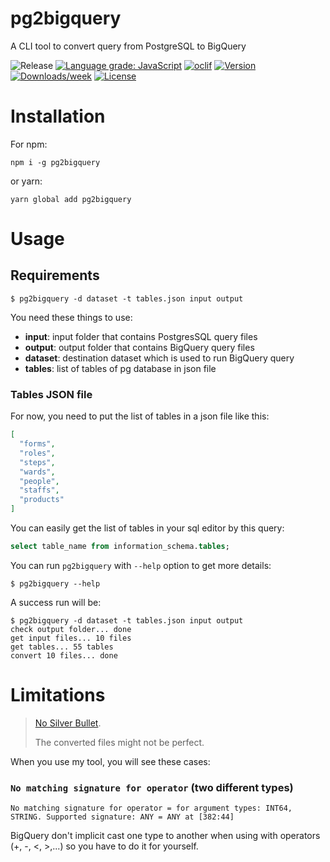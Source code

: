 pg2bigquery
===========

A CLI tool to convert query from PostgreSQL to BigQuery

![Release](https://github.com/hckhanh/pg2bigquery/workflows/Release/badge.svg)
[![Language grade: JavaScript](https://img.shields.io/lgtm/grade/javascript/g/hckhanh/pg2bigquery.svg?logo=lgtm&logoWidth=18)](https://lgtm.com/projects/g/hckhanh/pg2bigquery/context:javascript)
[![oclif](https://img.shields.io/badge/cli-oclif-brightgreen.svg)](https://oclif.io)
[![Version](https://img.shields.io/npm/v/pg2bigquery.svg)](https://npmjs.org/package/pg2bigquery)
[![Downloads/week](https://img.shields.io/npm/dw/pg2bigquery.svg)](https://npmjs.org/package/pg2bigquery)
[![License](https://img.shields.io/npm/l/pg2bigquery.svg)](https://github.com/hckhanh/pg2bigquery/blob/master/package.json)

# Installation

For npm:

```shell
npm i -g pg2bigquery
```

or yarn:

```shell
yarn global add pg2bigquery
```

# Usage

## Requirements

```sh-session
$ pg2bigquery -d dataset -t tables.json input output
```

You need these things to use:

* **input**: input folder that contains PostgresSQL query files
* **output**: output folder that contains BigQuery query files
* **dataset**: destination dataset which is used to run BigQuery query
* **tables**: list of tables of pg database in json file

### Tables JSON file

For now, you need to put the list of tables in a json file like this:

```json
[
  "forms",
  "roles",
  "steps",
  "wards",
  "people",
  "staffs",
  "products"
]
```

You can easily get the list of tables in your sql editor by this query:

```sql
select table_name from information_schema.tables;
```

You can run `pg2bigquery` with `--help` option to get more details:

```sh-session
$ pg2bigquery --help
```

A success run will be:

```sh-session
$ pg2bigquery -d dataset -t tables.json input output
check output folder... done
get input files... 10 files
get tables... 55 tables
convert 10 files... done
```

# Limitations

> [No Silver Bullet](https://en.wikipedia.org/wiki/No_Silver_Bullet).
>
> The converted files might not be perfect.

When you use my tool, you will see these cases:

### `No matching signature for operator` (two different types)

```
No matching signature for operator = for argument types: INT64, STRING. Supported signature: ANY = ANY at [382:44]
```

BigQuery don't implicit cast one type to another when using with operators (+, -, <, >,...)
so you have to do it for yourself.
